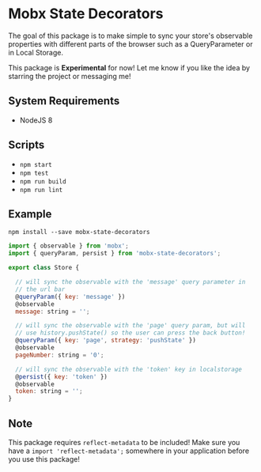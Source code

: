 # Mobx State Decorators

The goal of this package is to make simple to sync your store's observable properties
with different parts of the browser such as a QueryParameter or in Local Storage.

This package is **Experimental** for now! Let me know if you like the idea by starring
the project or messaging me!

## System Requirements
- NodeJS 8

## Scripts
- `npm start`
- `npm test`
- `npm run build`
- `npm run lint`

## Example
```
npm install --save mobx-state-decorators
```

```javascript
import { observable } from 'mobx';
import { queryParam, persist } from 'mobx-state-decorators';

export class Store {

  // will sync the observable with the 'message' query parameter in
  // the url bar
  @queryParam({ key: 'message' })
  @observable
  message: string = '';

  // will sync the observable with the 'page' query param, but will
  // use history.pushState() so the user can press the back button!
  @queryParam({ key: 'page', strategy: 'pushState' })
  @observable
  pageNumber: string = '0';

  // will sync the observable with the 'token' key in localstorage
  @persist({ key: 'token' })
  @observable
  token: string = '';
}
```

## Note
This package requires `reflect-metadata` to be included!
Make sure you have a `import 'reflect-metadata';` somewhere in your application before you use this package!
